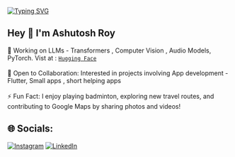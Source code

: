 <a href="https://git.io/typing-svg"><img src="https://readme-typing-svg.demolab.com?font=Fira+Code&pause=1000&width=435&lines=AI+Researcher;Python+Automation" alt="Typing SVG" /></a>

## Hey 👋 I'm Ashutosh Roy 
🔭 Working on LLMs - Transformers , Computer Vision , Audio Models, PyTorch. Vist at : [`Hugging Face`](https://huggingface.co/ashutoshroy02) <br><br>
👥 Open to Collaboration: Interested in projects involving App development - Flutter, Small apps , short helping apps <br><br>
⚡ Fun Fact: I enjoy playing badminton, exploring new travel routes, and contributing to Google Maps by sharing photos and videos!

## 🌐 Socials:
[![Instagram](https://img.shields.io/badge/Instagram-%23E4405F.svg?logo=Instagram&logoColor=white)](https://instagram.com/ashu.tosh.roy) [![LinkedIn](https://img.shields.io/badge/LinkedIn-%230077B5.svg?logo=linkedin&logoColor=white)](https://linkedin.com/in/https://www.linkedin.com/in/ashutosh-roy-41618b202/) 
